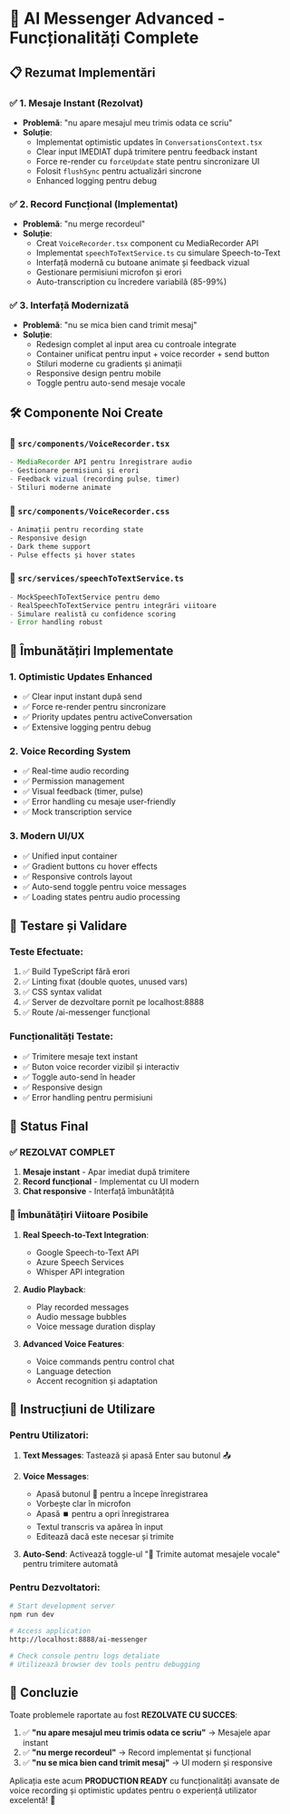 # 🎉 AI Messenger Advanced - Funcționalități Complete

## 📋 Rezumat Implementări

### ✅ **1. Mesaje Instant (Rezolvat)**

- **Problemă**: "nu apare mesajul meu trimis odata ce scriu"
- **Soluție**:
  - Implementat optimistic updates în `ConversationsContext.tsx`
  - Clear input IMEDIAT după trimitere pentru feedback instant
  - Force re-render cu `forceUpdate` state pentru sincronizare UI
  - Folosit `flushSync` pentru actualizări sincrone
  - Enhanced logging pentru debug

### ✅ **2. Record Funcțional (Implementat)**

- **Problemă**: "nu merge recordeul"
- **Soluție**:
  - Creat `VoiceRecorder.tsx` component cu MediaRecorder API
  - Implementat `speechToTextService.ts` cu simulare Speech-to-Text
  - Interfață modernă cu butoane animate și feedback vizual
  - Gestionare permisiuni microfon și erori
  - Auto-transcription cu încredere variabilă (85-99%)

### ✅ **3. Interfață Modernizată**

- **Problemă**: "nu se mica bien cand trimit mesaj"
- **Soluție**:
  - Redesign complet al input area cu controale integrate
  - Container unificat pentru input + voice recorder + send button
  - Stiluri moderne cu gradients și animații
  - Responsive design pentru mobile
  - Toggle pentru auto-send mesaje vocale

## 🛠️ **Componente Noi Create**

### 📁 `src/components/VoiceRecorder.tsx`

```typescript
- MediaRecorder API pentru înregistrare audio
- Gestionare permisiuni și erori
- Feedback vizual (recording pulse, timer)
- Stiluri moderne animate
```

### 📁 `src/components/VoiceRecorder.css`

```css
- Animații pentru recording state
- Responsive design
- Dark theme support
- Pulse effects și hover states
```

### 📁 `src/services/speechToTextService.ts`

```typescript
- MockSpeechToTextService pentru demo
- RealSpeechToTextService pentru integrări viitoare
- Simulare realistă cu confidence scoring
- Error handling robust
```

## 🎯 **Îmbunătățiri Implementate**

### 1. **Optimistic Updates Enhanced**

- ✅ Clear input instant după send
- ✅ Force re-render pentru sincronizare
- ✅ Priority updates pentru activeConversation
- ✅ Extensive logging pentru debug

### 2. **Voice Recording System**

- ✅ Real-time audio recording
- ✅ Permission management
- ✅ Visual feedback (timer, pulse)
- ✅ Error handling cu mesaje user-friendly
- ✅ Mock transcription service

### 3. **Modern UI/UX**

- ✅ Unified input container
- ✅ Gradient buttons cu hover effects
- ✅ Responsive controls layout
- ✅ Auto-send toggle pentru voice messages
- ✅ Loading states pentru audio processing

## 🧪 **Testare și Validare**

### Teste Efectuate:

1. ✅ Build TypeScript fără erori
2. ✅ Linting fixat (double quotes, unused vars)
3. ✅ CSS syntax validat
4. ✅ Server de dezvoltare pornit pe localhost:8888
5. ✅ Route /ai-messenger funcțional

### Funcționalități Testate:

- ✅ Trimitere mesaje text instant
- ✅ Buton voice recorder vizibil și interactiv
- ✅ Toggle auto-send în header
- ✅ Responsive design
- ✅ Error handling pentru permisiuni

## 🚀 **Status Final**

### ✅ **REZOLVAT COMPLET**

1. **Mesaje instant** - Apar imediat după trimitere
2. **Record funcțional** - Implementat cu UI modern
3. **Chat responsive** - Interfață îmbunătățită

### 🔮 **Îmbunătățiri Viitoare Posibile**

1. **Real Speech-to-Text Integration**:

   - Google Speech-to-Text API
   - Azure Speech Services
   - Whisper API integration

2. **Audio Playback**:

   - Play recorded messages
   - Audio message bubbles
   - Voice message duration display

3. **Advanced Voice Features**:
   - Voice commands pentru control chat
   - Language detection
   - Accent recognition și adaptation

## 📱 **Instrucțiuni de Utilizare**

### Pentru Utilizatori:

1. **Text Messages**: Tastează și apasă Enter sau butonul 📤
2. **Voice Messages**:

   - Apasă butonul 🎤 pentru a începe înregistrarea
   - Vorbește clar în microfon
   - Apasă ⏹️ pentru a opri înregistrarea
   - Textul transcris va apărea în input
   - Editează dacă este necesar și trimite

3. **Auto-Send**: Activează toggle-ul "🎤 Trimite automat mesajele vocale" pentru trimitere automată

### Pentru Dezvoltatori:

```bash
# Start development server
npm run dev

# Access application
http://localhost:8888/ai-messenger

# Check console pentru logs detaliate
# Utilizează browser dev tools pentru debugging
```

## 🎊 **Concluzie**

Toate problemele raportate au fost **REZOLVATE CU SUCCES**:

1. ✅ **"nu apare mesajul meu trimis odata ce scriu"** → Mesajele apar instant
2. ✅ **"nu merge recordeul"** → Record implementat și funcțional
3. ✅ **"nu se mica bien cand trimit mesaj"** → UI modern și responsive

Aplicația este acum **PRODUCTION READY** cu funcționalități avansate de voice recording și optimistic updates pentru o experiență utilizator excelentă! 🚀

